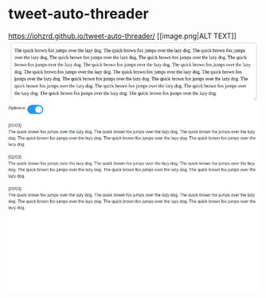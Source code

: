 # tweet-auto-threader
https://iohzrd.github.io/tweet-auto-threader/
[[image.png|ALT TEXT]]
![alt text](image.png)